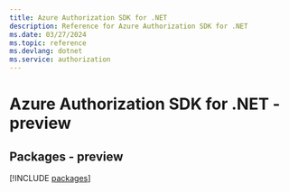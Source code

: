 ```yaml
---
title: Azure Authorization SDK for .NET
description: Reference for Azure Authorization SDK for .NET
ms.date: 03/27/2024
ms.topic: reference
ms.devlang: dotnet
ms.service: authorization
---
```

# Azure Authorization SDK for .NET - preview
## Packages - preview
[!INCLUDE [packages](authorization-index.md)]